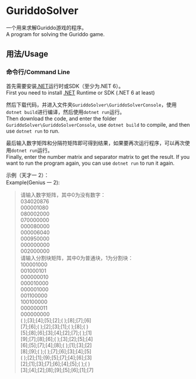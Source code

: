 # GuriddoSolver

一个用来求解Guriddo游戏的程序。  
A program for solving the Guriddo game.

## 用法/Usage

### 命令行/Command Line

首先需要安装[.NET](https://dotnet.microsoft.com/zh-cn/download)运行时或SDK（至少为.NET 6）。  
First you need to install [.NET](https://dotnet.microsoft.com/zh-cn/download) Runtime or SDK (.NET 6 at least)

然后下载代码，并进入文件夹```GuriddoSolver\GuriddoSolverConsole```，使用```dotnet build```进行编译，然后使用```dotnet run```运行。  
Then download the code, and enter the folder ```GuriddoSolver\GuriddoSolverConsole```, use ```dotnet build``` to compile, and then use ```dotnet run``` to run.

最后输入数字矩阵和分隔符矩阵即可得到结果，如果要再次运行程序，可以再次使用```dotnet run```运行。  
Finally, enter the number matrix and separator matrix to get the result. If you want to run the program again, you can use ```dotnet run``` to run it again.

示例（天才一 2）：  
Example(Genius 一 2):

> 请输入数字矩阵，其中0为没有数字：  
> 034020876  
> 000001080  
> 080002000  
> 070000000  
> 000080000  
> 000006040  
> 000950000  
> 000000000  
> 002000000  
> 请输入分割块矩阵，其中0为普通块，1为分割块：  
> 100001000  
> 001000101  
> 000000010  
> 000010000  
> 000001000  
> 001100000  
> 100100000  
> 000000011  
> 000000000  
> ( );[3];[4];[5];[2];( );[8];[7];[6]  
> [7];[6];( );[2];[3];[1];( );[8];( )  
> [5];[8];[6];[3];[4];[2];[7];( );[1]  
> [9];[7];[8];[6];( );[3];[2];[5];[4]  
> [6];[5];[7];[4];[8];( );[1];[3];[2]  
> [8];[9];( );( );[7];[6];[3];[4];[5]  
> ( );[2];[1];(9);[5];[7];[4];[6];[3]  
> [2];[1];[3];[7];[6];[4];[5];( );( )  
> [3];[4];[2];[8];[9];[5];[6];[1];[7]  
